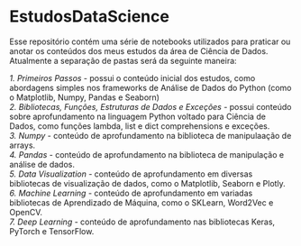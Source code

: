 # EstudosDataScience
Esse repositório contém uma série de notebooks utilizados para praticar ou anotar os conteúdos dos meus estudos da área de Ciência de Dados.
Atualmente a separação de pastas será da seguinte maneira:

*1. Primeiros Passos* - possui o conteúdo inicial dos estudos, como abordagens simples nos frameworks de Análise de Dados do Python (como o Matplotlib, Numpy, Pandas e Seaborn) <br>
*2. Bibliotecas, Funções, Estruturas de Dados e Exceções* - possui conteúdo sobre aprofundamento na linguagem Python voltado para Ciência de Dados, como funções lambda, list e dict comprehensions e exceções. <br>
*3. Numpy* - conteúdo de aprofundamento na biblioteca de manipulaação de arrays. <br>
*4. Pandas* - conteúdo de aprofundamento na biblioteca de manipulação e análise de dados. <br>
*5. Data Visualization* - conteúdo de aprofundamento em diversas bibliotecas de visualização de dados, como o Matplotlib, Seaborn e Plotly. <br>
*6. Machine Learning* - conteúdo de aprofundamento em variadas bibliotecas de Aprendizado de Máquina, como o SKLearn, Word2Vec e OpenCV. <br>
*7. Deep Learning* - conteúdo de aprofundamento nas bibliotecas Keras, PyTorch e TensorFlow. <br>
